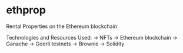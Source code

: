 # ethprop
Rental Properties on the Ethereum blockchain

Technologies and Resources Used:
-> NFTs
-> Ethereum blockchain
-> Ganache
-> Goerli testnets
-> Brownie
-> Solidity
